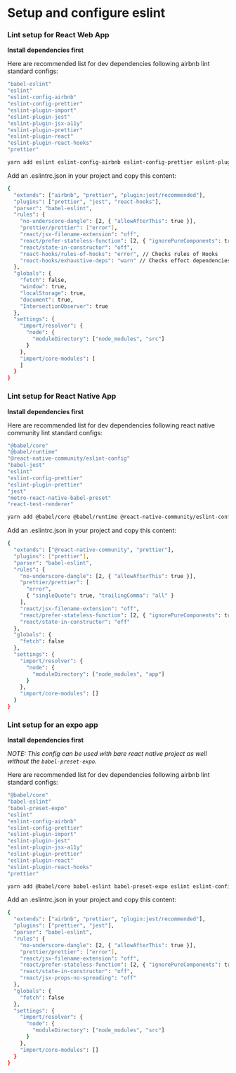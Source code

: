 # Setup and configure eslint

### Lint setup for React Web App

**Install dependencies first**

Here are recommended list for dev dependencies following airbnb lint standard configs:

```bash
"babel-eslint"
"eslint"
"eslint-config-airbnb"
"eslint-config-prettier"
"eslint-plugin-import"
"eslint-plugin-jest"
"eslint-plugin-jsx-a11y"
"eslint-plugin-prettier"
"eslint-plugin-react"
"eslint-plugin-react-hooks"
"prettier"
```

```bash
yarn add eslint eslint-config-airbnb eslint-config-prettier eslint-plugin-import eslint-plugin-jest eslint-plugin-jsx-a11y eslint-plugin-prettier eslint-plugin-react eslint-plugin-react-hooks prettier -D
```

Add an .eslintrc.json in your project and copy this content:

```bash
{
  "extends": ["airbnb", "prettier", "plugin:jest/recommended"],
  "plugins": ["prettier", "jest", "react-hooks"],
  "parser": "babel-eslint",
  "rules": {
    "no-underscore-dangle": [2, { "allowAfterThis": true }],
    "prettier/prettier": ["error"],
    "react/jsx-filename-extension": "off",
    "react/prefer-stateless-function": [2, { "ignorePureComponents": true }],
    "react/state-in-constructor": "off",
    "react-hooks/rules-of-hooks": "error", // Checks rules of Hooks
    "react-hooks/exhaustive-deps": "warn" // Checks effect dependencies
  },
  "globals": {
    "fetch": false,
    "window": true,
    "localStorage": true,
    "document": true,
    "IntersectionObserver": true
  },
  "settings": {
    "import/resolver": {
      "node": {
        "moduleDirectory": ["node_modules", "src"]
      }
    },
    "import/core-modules": [
    ]
  }
}
```

### Lint setup for React Native App

**Install dependencies first**

Here are recommended list for dev dependencies following react native community lint standard configs:

```bash
"@babel/core"
"@babel/runtime"
"@react-native-community/eslint-config"
"babel-jest"
"eslint"
"eslint-config-prettier"
"eslint-plugin-prettier"
"jest"
"metro-react-native-babel-preset"
"react-test-renderer"
```

```bash
yarn add @babel/core @babel/runtime @react-native-community/eslint-config babel-jest eslint eslint-config-prettier eslint-plugin-prettier jest metro-react-native-babel-preset react-test-renderer -D
```

Add an .eslintrc.json in your project and copy this content:

```bash
{
  "extends": ["@react-native-community", "prettier"],
  "plugins": ["prettier"],
  "parser": "babel-eslint",
  "rules": {
    "no-underscore-dangle": [2, { "allowAfterThis": true }],
    "prettier/prettier": [
      "error",
      { "singleQuote": true, "trailingComma": "all" }
    ],
    "react/jsx-filename-extension": "off",
    "react/prefer-stateless-function": [2, { "ignorePureComponents": true }],
    "react/state-in-constructor": "off"
  },
  "globals": {
    "fetch": false
  },
  "settings": {
    "import/resolver": {
      "node": {
        "moduleDirectory": ["node_modules", "app"]
      }
    },
    "import/core-modules": []
  }
}
```

### Lint setup for an expo app

**Install dependencies first**

_NOTE: This config can be used with bare react native project as well without the `babel-preset-expo`._

Here are recommended list for dev dependencies following airbnb lint standard configs:

```bash
"@babel/core"
"babel-eslint"
"babel-preset-expo"
"eslint"
"eslint-config-airbnb"
"eslint-config-prettier"
"eslint-plugin-import"
"eslint-plugin-jest"
"eslint-plugin-jsx-a11y"
"eslint-plugin-prettier"
"eslint-plugin-react"
"eslint-plugin-react-hooks"
"prettier"
```

```bash
yarn add @babel/core babel-eslint babel-preset-expo eslint eslint-config-airbnb eslint-config-prettier eslint-plugin-import eslint-plugin-jest eslint-plugin-jsx-a11y eslint-plugin-prettier eslint-plugin-react eslint-plugin-react-hooks prettier -D
```

Add an .eslintrc.json in your project and copy this content:

```bash
{
  "extends": ["airbnb", "prettier", "plugin:jest/recommended"],
  "plugins": ["prettier", "jest"],
  "parser": "babel-eslint",
  "rules": {
    "no-underscore-dangle": [2, { "allowAfterThis": true }],
    "prettier/prettier": ["error"],
    "react/jsx-filename-extension": "off",
    "react/prefer-stateless-function": [2, { "ignorePureComponents": true }],
    "react/state-in-constructor": "off",
    "react/jsx-props-no-spreading": "off"
  },
  "globals": {
    "fetch": false
  },
  "settings": {
    "import/resolver": {
      "node": {
        "moduleDirectory": ["node_modules", "src"]
      }
    },
    "import/core-modules": []
  }
}

```
